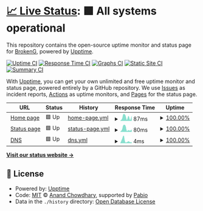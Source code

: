 # [📈 Live Status](https://brokengdnb.github.io/upptime): <!--live status--> **🟩 All systems operational**

This repository contains the open-source uptime monitor and status page for [BrokenG](https://brokengdnb.github.io/upptime), powered by [Upptime](https://github.com/upptime/upptime).

[![Uptime CI](https://github.com/brokengdnb/upptime/workflows/Uptime%20CI/badge.svg)](https://github.com/brokengdnb/upptime/actions?query=workflow%3A%22Uptime+CI%22)
[![Response Time CI](https://github.com/brokengdnb/upptime/workflows/Response%20Time%20CI/badge.svg)](https://github.com/brokengdnb/upptime/actions?query=workflow%3A%22Response+Time+CI%22)
[![Graphs CI](https://github.com/brokengdnb/upptime/workflows/Graphs%20CI/badge.svg)](https://github.com/brokengdnb/upptime/actions?query=workflow%3A%22Graphs+CI%22)
[![Static Site CI](https://github.com/brokengdnb/upptime/workflows/Static%20Site%20CI/badge.svg)](https://github.com/brokengdnb/upptime/actions?query=workflow%3A%22Static+Site+CI%22)
[![Summary CI](https://github.com/brokengdnb/upptime/workflows/Summary%20CI/badge.svg)](https://github.com/brokengdnb/upptime/actions?query=workflow%3A%22Summary+CI%22)

With [Upptime](https://upptime.js.org), you can get your own unlimited and free uptime monitor and status page, powered entirely by a GitHub repository. We use [Issues](https://github.com/brokengdnb/upptime/issues) as incident reports, [Actions](https://github.com/brokengdnb/upptime/actions) as uptime monitors, and [Pages](https://brokengdnb.github.io/upptime) for the status page.

<!--start: status pages-->
<!-- This summary is generated by Upptime (https://github.com/upptime/upptime) -->
<!-- Do not edit this manually, your changes will be overwritten -->
<!-- prettier-ignore -->
| URL | Status | History | Response Time | Uptime |
| --- | ------ | ------- | ------------- | ------ |
| <img alt="" src="https://icons.duckduckgo.com/ip3/master--jekyll-test-debase.netlify.app.ico" height="13"> [Home page](https://master--jekyll-test-debase.netlify.app/) | 🟩 Up | [home-page.yml](https://github.com/brokengdnb/upptime/commits/HEAD/history/home-page.yml) | <details><summary><img alt="Response time graph" src="./graphs/home-page/response-time-week.png" height="20"> 87ms</summary><br><a href="https://brokengdnb.github.io/upptime/history/home-page"><img alt="Response time 94" src="https://img.shields.io/endpoint?url=https%3A%2F%2Fraw.githubusercontent.com%2Fbrokengdnb%2Fupptime%2FHEAD%2Fapi%2Fhome-page%2Fresponse-time.json"></a><br><a href="https://brokengdnb.github.io/upptime/history/home-page"><img alt="24-hour response time 117" src="https://img.shields.io/endpoint?url=https%3A%2F%2Fraw.githubusercontent.com%2Fbrokengdnb%2Fupptime%2FHEAD%2Fapi%2Fhome-page%2Fresponse-time-day.json"></a><br><a href="https://brokengdnb.github.io/upptime/history/home-page"><img alt="7-day response time 87" src="https://img.shields.io/endpoint?url=https%3A%2F%2Fraw.githubusercontent.com%2Fbrokengdnb%2Fupptime%2FHEAD%2Fapi%2Fhome-page%2Fresponse-time-week.json"></a><br><a href="https://brokengdnb.github.io/upptime/history/home-page"><img alt="30-day response time 94" src="https://img.shields.io/endpoint?url=https%3A%2F%2Fraw.githubusercontent.com%2Fbrokengdnb%2Fupptime%2FHEAD%2Fapi%2Fhome-page%2Fresponse-time-month.json"></a><br><a href="https://brokengdnb.github.io/upptime/history/home-page"><img alt="1-year response time 94" src="https://img.shields.io/endpoint?url=https%3A%2F%2Fraw.githubusercontent.com%2Fbrokengdnb%2Fupptime%2FHEAD%2Fapi%2Fhome-page%2Fresponse-time-year.json"></a></details> | <details><summary><a href="https://brokengdnb.github.io/upptime/history/home-page">100.00%</a></summary><a href="https://brokengdnb.github.io/upptime/history/home-page"><img alt="All-time uptime 100.00%" src="https://img.shields.io/endpoint?url=https%3A%2F%2Fraw.githubusercontent.com%2Fbrokengdnb%2Fupptime%2FHEAD%2Fapi%2Fhome-page%2Fuptime.json"></a><br><a href="https://brokengdnb.github.io/upptime/history/home-page"><img alt="24-hour uptime 100.00%" src="https://img.shields.io/endpoint?url=https%3A%2F%2Fraw.githubusercontent.com%2Fbrokengdnb%2Fupptime%2FHEAD%2Fapi%2Fhome-page%2Fuptime-day.json"></a><br><a href="https://brokengdnb.github.io/upptime/history/home-page"><img alt="7-day uptime 100.00%" src="https://img.shields.io/endpoint?url=https%3A%2F%2Fraw.githubusercontent.com%2Fbrokengdnb%2Fupptime%2FHEAD%2Fapi%2Fhome-page%2Fuptime-week.json"></a><br><a href="https://brokengdnb.github.io/upptime/history/home-page"><img alt="30-day uptime 100.00%" src="https://img.shields.io/endpoint?url=https%3A%2F%2Fraw.githubusercontent.com%2Fbrokengdnb%2Fupptime%2FHEAD%2Fapi%2Fhome-page%2Fuptime-month.json"></a><br><a href="https://brokengdnb.github.io/upptime/history/home-page"><img alt="1-year uptime 100.00%" src="https://img.shields.io/endpoint?url=https%3A%2F%2Fraw.githubusercontent.com%2Fbrokengdnb%2Fupptime%2FHEAD%2Fapi%2Fhome-page%2Fuptime-year.json"></a></details>
| <img alt="" src="https://icons.duckduckgo.com/ip3/brokengdnb.github.io.ico" height="13"> [Status page](https://brokengdnb.github.io/upptime/) | 🟩 Up | [status-page.yml](https://github.com/brokengdnb/upptime/commits/HEAD/history/status-page.yml) | <details><summary><img alt="Response time graph" src="./graphs/status-page/response-time-week.png" height="20"> 80ms</summary><br><a href="https://brokengdnb.github.io/upptime/history/status-page"><img alt="Response time 88" src="https://img.shields.io/endpoint?url=https%3A%2F%2Fraw.githubusercontent.com%2Fbrokengdnb%2Fupptime%2FHEAD%2Fapi%2Fstatus-page%2Fresponse-time.json"></a><br><a href="https://brokengdnb.github.io/upptime/history/status-page"><img alt="24-hour response time 59" src="https://img.shields.io/endpoint?url=https%3A%2F%2Fraw.githubusercontent.com%2Fbrokengdnb%2Fupptime%2FHEAD%2Fapi%2Fstatus-page%2Fresponse-time-day.json"></a><br><a href="https://brokengdnb.github.io/upptime/history/status-page"><img alt="7-day response time 80" src="https://img.shields.io/endpoint?url=https%3A%2F%2Fraw.githubusercontent.com%2Fbrokengdnb%2Fupptime%2FHEAD%2Fapi%2Fstatus-page%2Fresponse-time-week.json"></a><br><a href="https://brokengdnb.github.io/upptime/history/status-page"><img alt="30-day response time 88" src="https://img.shields.io/endpoint?url=https%3A%2F%2Fraw.githubusercontent.com%2Fbrokengdnb%2Fupptime%2FHEAD%2Fapi%2Fstatus-page%2Fresponse-time-month.json"></a><br><a href="https://brokengdnb.github.io/upptime/history/status-page"><img alt="1-year response time 88" src="https://img.shields.io/endpoint?url=https%3A%2F%2Fraw.githubusercontent.com%2Fbrokengdnb%2Fupptime%2FHEAD%2Fapi%2Fstatus-page%2Fresponse-time-year.json"></a></details> | <details><summary><a href="https://brokengdnb.github.io/upptime/history/status-page">100.00%</a></summary><a href="https://brokengdnb.github.io/upptime/history/status-page"><img alt="All-time uptime 100.00%" src="https://img.shields.io/endpoint?url=https%3A%2F%2Fraw.githubusercontent.com%2Fbrokengdnb%2Fupptime%2FHEAD%2Fapi%2Fstatus-page%2Fuptime.json"></a><br><a href="https://brokengdnb.github.io/upptime/history/status-page"><img alt="24-hour uptime 100.00%" src="https://img.shields.io/endpoint?url=https%3A%2F%2Fraw.githubusercontent.com%2Fbrokengdnb%2Fupptime%2FHEAD%2Fapi%2Fstatus-page%2Fuptime-day.json"></a><br><a href="https://brokengdnb.github.io/upptime/history/status-page"><img alt="7-day uptime 100.00%" src="https://img.shields.io/endpoint?url=https%3A%2F%2Fraw.githubusercontent.com%2Fbrokengdnb%2Fupptime%2FHEAD%2Fapi%2Fstatus-page%2Fuptime-week.json"></a><br><a href="https://brokengdnb.github.io/upptime/history/status-page"><img alt="30-day uptime 100.00%" src="https://img.shields.io/endpoint?url=https%3A%2F%2Fraw.githubusercontent.com%2Fbrokengdnb%2Fupptime%2FHEAD%2Fapi%2Fstatus-page%2Fuptime-month.json"></a><br><a href="https://brokengdnb.github.io/upptime/history/status-page"><img alt="1-year uptime 100.00%" src="https://img.shields.io/endpoint?url=https%3A%2F%2Fraw.githubusercontent.com%2Fbrokengdnb%2Fupptime%2FHEAD%2Fapi%2Fstatus-page%2Fuptime-year.json"></a></details>
| <img alt="" src="https://icons.duckduckgo.com/ip3/null.ico" height="13"> [DNS](1.1.1.1) | 🟩 Up | [dns.yml](https://github.com/brokengdnb/upptime/commits/HEAD/history/dns.yml) | <details><summary><img alt="Response time graph" src="./graphs/dns/response-time-week.png" height="20"> 4ms</summary><br><a href="https://brokengdnb.github.io/upptime/history/dns"><img alt="Response time 4" src="https://img.shields.io/endpoint?url=https%3A%2F%2Fraw.githubusercontent.com%2Fbrokengdnb%2Fupptime%2FHEAD%2Fapi%2Fdns%2Fresponse-time.json"></a><br><a href="https://brokengdnb.github.io/upptime/history/dns"><img alt="24-hour response time 2" src="https://img.shields.io/endpoint?url=https%3A%2F%2Fraw.githubusercontent.com%2Fbrokengdnb%2Fupptime%2FHEAD%2Fapi%2Fdns%2Fresponse-time-day.json"></a><br><a href="https://brokengdnb.github.io/upptime/history/dns"><img alt="7-day response time 4" src="https://img.shields.io/endpoint?url=https%3A%2F%2Fraw.githubusercontent.com%2Fbrokengdnb%2Fupptime%2FHEAD%2Fapi%2Fdns%2Fresponse-time-week.json"></a><br><a href="https://brokengdnb.github.io/upptime/history/dns"><img alt="30-day response time 4" src="https://img.shields.io/endpoint?url=https%3A%2F%2Fraw.githubusercontent.com%2Fbrokengdnb%2Fupptime%2FHEAD%2Fapi%2Fdns%2Fresponse-time-month.json"></a><br><a href="https://brokengdnb.github.io/upptime/history/dns"><img alt="1-year response time 4" src="https://img.shields.io/endpoint?url=https%3A%2F%2Fraw.githubusercontent.com%2Fbrokengdnb%2Fupptime%2FHEAD%2Fapi%2Fdns%2Fresponse-time-year.json"></a></details> | <details><summary><a href="https://brokengdnb.github.io/upptime/history/dns">100.00%</a></summary><a href="https://brokengdnb.github.io/upptime/history/dns"><img alt="All-time uptime 100.00%" src="https://img.shields.io/endpoint?url=https%3A%2F%2Fraw.githubusercontent.com%2Fbrokengdnb%2Fupptime%2FHEAD%2Fapi%2Fdns%2Fuptime.json"></a><br><a href="https://brokengdnb.github.io/upptime/history/dns"><img alt="24-hour uptime 100.00%" src="https://img.shields.io/endpoint?url=https%3A%2F%2Fraw.githubusercontent.com%2Fbrokengdnb%2Fupptime%2FHEAD%2Fapi%2Fdns%2Fuptime-day.json"></a><br><a href="https://brokengdnb.github.io/upptime/history/dns"><img alt="7-day uptime 100.00%" src="https://img.shields.io/endpoint?url=https%3A%2F%2Fraw.githubusercontent.com%2Fbrokengdnb%2Fupptime%2FHEAD%2Fapi%2Fdns%2Fuptime-week.json"></a><br><a href="https://brokengdnb.github.io/upptime/history/dns"><img alt="30-day uptime 100.00%" src="https://img.shields.io/endpoint?url=https%3A%2F%2Fraw.githubusercontent.com%2Fbrokengdnb%2Fupptime%2FHEAD%2Fapi%2Fdns%2Fuptime-month.json"></a><br><a href="https://brokengdnb.github.io/upptime/history/dns"><img alt="1-year uptime 100.00%" src="https://img.shields.io/endpoint?url=https%3A%2F%2Fraw.githubusercontent.com%2Fbrokengdnb%2Fupptime%2FHEAD%2Fapi%2Fdns%2Fuptime-year.json"></a></details>

<!--end: status pages-->

[**Visit our status website →**](https://brokengdnb.github.io/upptime)

## 📄 License

- Powered by: [Upptime](https://github.com/upptime/upptime)
- Code: [MIT](./LICENSE) © [Anand Chowdhary](https://anandchowdhary.com), supported by [Pabio](https://pabio.com)
- Data in the `./history` directory: [Open Database License](https://opendatacommons.org/licenses/odbl/1-0/)
